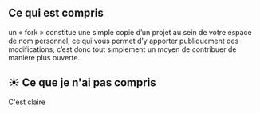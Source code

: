 ## Ce qui est compris

un « fork » constitue une simple copie d’un projet au sein de votre espace de nom personnel, ce qui vous permet d’y apporter publiquement des modifications, c’est donc tout simplement un moyen de contribuer de manière plus ouverte..
## :sunny: Ce que je n'ai pas compris

C'est claire 